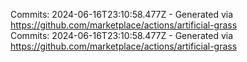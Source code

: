 Commits: 2024-06-16T23:10:58.477Z - Generated via https://github.com/marketplace/actions/artificial-grass
<br>
Commits: 2024-06-16T23:10:58.477Z - Generated via https://github.com/marketplace/actions/artificial-grass
<br>
